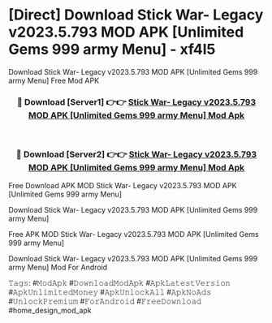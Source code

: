 # [Direct] Download Stick War- Legacy v2023.5.793 MOD APK [Unlimited Gems 999 army Menu] - xf4l5
Download Stick War- Legacy v2023.5.793 MOD APK [Unlimited Gems 999 army Menu] Free Mod APK

<div align="center">
<h3>🔴 Download [Server1] 👉👉 <a href="https://apk-comot.site?title=Stick_War-_Legacy_v2023.5.793_MOD_APK_[Unlimited_Gems_999_army_Menu]">Stick War- Legacy v2023.5.793 MOD APK [Unlimited Gems 999 army Menu] Mod Apk</a></h3><br>

<h3>🔴 Download [Server2] 👉👉 <a href="https://apk-comot.site?title=Stick_War-_Legacy_v2023.5.793_MOD_APK_[Unlimited_Gems_999_army_Menu]">Stick War- Legacy v2023.5.793 MOD APK [Unlimited Gems 999 army Menu] Mod Apk</a></h3>
</div>


Free Download APK MOD Stick War- Legacy v2023.5.793 MOD APK [Unlimited Gems 999 army Menu]

Download Stick War- Legacy v2023.5.793 MOD APK [Unlimited Gems 999 army Menu] 

Free APK MOD Stick War- Legacy v2023.5.793 MOD APK [Unlimited Gems 999 army Menu] 

Download Stick War- Legacy v2023.5.793 MOD APK [Unlimited Gems 999 army Menu] Mod For Android

𝚃𝚊𝚐𝚜: #𝙼𝚘𝚍𝙰𝚙𝚔 #𝙳𝚘𝚠𝚗𝚕𝚘𝚊𝚍𝙼𝚘𝚍𝙰𝚙𝚔 #𝙰𝚙𝚔𝙻𝚊𝚝𝚎𝚜𝚝𝚅𝚎𝚛𝚜𝚒𝚘𝚗 #𝙰𝚙𝚔𝚄𝚗𝚕𝚒𝚖𝚒𝚝𝚎𝚍𝙼𝚘𝚗𝚎𝚢 #𝙰𝚙𝚔𝚄𝚗𝚕𝚘𝚌𝚔𝙰𝚕𝚕 #𝙰𝚙𝚔𝙽𝚘𝙰𝚍𝚜 #𝚄𝚗𝚕𝚘𝚌𝚔𝙿𝚛𝚎𝚖𝚒𝚞𝚖 #𝙵𝚘𝚛𝙰𝚗𝚍𝚛𝚘𝚒𝚍 #𝙵𝚛𝚎𝚎𝙳𝚘𝚠𝚗𝚕𝚘𝚊𝚍 #home_design_mod_apk